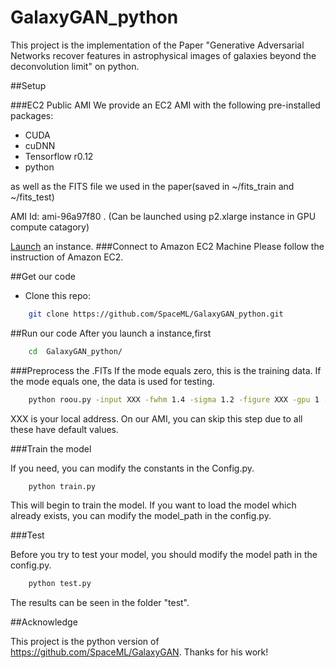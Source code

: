 # GalaxyGAN_python
This project is the implementation of the Paper "Generative Adversarial Networks recover features in astrophysical images of galaxies beyond the deconvolution limit" on python.

##Setup

###EC2 Public AMI
We provide an EC2 AMI with the following pre-installed packages:

* CUDA
* cuDNN
* Tensorflow r0.12
* python

as well as the FITS file we used in the paper(saved in ~/fits_train and ~/fits_test)

AMI Id: ami-96a97f80
    . (Can be launched using p2.xlarge instance in GPU compute catagory)

 [Launch](https://console.aws.amazon.com/ec2/v2/home?region=us-east-1#Images:sort=visibility) an instance.
###Connect to Amazon EC2 Machine
    Please follow the instruction of Amazon EC2.

##Get our code    
- Clone this repo:
```bash
    git clone https://github.com/SpaceML/GalaxyGAN_python.git 
```

##Run our code
After you launch a instance,first

```bash
    cd  GalaxyGAN_python/
```

###Preprocess the .FITs
If the mode equals zero, this is the training data. If the mode equals one, the data is used for testing.

```bash
    python roou.py -input XXX -fwhm 1.4 -sigma 1.2 -figure XXX -gpu 1 -model models -mode 0
```
XXX is your local address. On our AMI, you can skip this step due to all these have default values.


###Train the model

If you need, you can modify the constants in the Config.py.
```bash
    python train.py
```
This will begin to train the model. If you want to load the model which already exists, you can modify the model_path in the config.py.

###Test 

Before you try to test your model, you should modify the model path in the config.py. 
```bash 
    python test.py
```
The results can be seen in the folder "test".

##Acknowledge

This project is the python version of https://github.com/SpaceML/GalaxyGAN. Thanks for his work!
